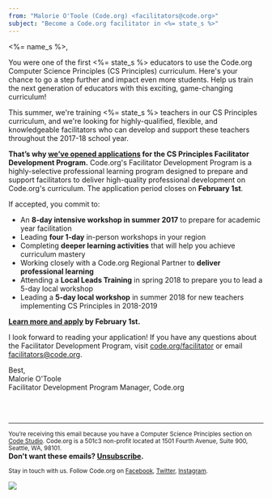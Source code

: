```yaml
---
from: "Malorie O'Toole (Code.org) <facilitators@code.org>"
subject: "Become a Code.org facilitator in <%= state_s %>"
---
```


<%= name_s %>,

You were one of the first <%= state_s %> educators to use the Code.org Computer Science Principles (CS Principles) curriculum. Here's your chance to go a step further and impact even more students. Help us train the next generation of educators with this exciting, game-changing curriculum! 

This summer, we're training <%= state_s %> teachers in our CS Principles curriculum, and we're looking for highly-qualified, flexible, and knowledgeable facilitators who can develop and support these teachers throughout the 2017-18 school year. 

**That’s why [we’ve opened applications](https://code.org/educate/professional-learning/facilitator) for the CS Principles Facilitator Development Program.** Code.org's Facilitator Development Program is a highly-selective professional learning program designed to prepare and support facilitators to deliver high-quality professional development on Code.org's curriculum. The application period closes on **February 1st**.

If accepted, you commit to: 

* An **8-day intensive workshop in summer 2017** to prepare for academic year facilitation
* Leading **four 1-day** in-person workshops in your region
* Completing **deeper learning activities** that will help you achieve curriculum mastery
* Working closely with a Code.org Regional Partner to **deliver professional learning**
* Attending a **Local Leads Training** in spring 2018 to prepare you to lead a 5-day local workshop
* Leading a **5-day local workshop** in summer 2018 for new teachers implementing CS Principles in 2018-2019

**[Learn more and apply](https://code.org/educate/professional-learning/facilitator) by February 1st.**

I look forward to reading your application! If you have any questions about the Facilitator Development Program, visit [code.org/facilitator](https://code.org/educate/professional-learning/facilitator) or email facilitators@code.org. 

Best, <br>
Malorie O'Toole<br>
Facilitator Development Program Manager, Code.org

<br />
<br />

<hr>

<small>
  You’re receiving this email because you have a Computer Science Principles section on <a href="https://studio.code.org">Code Studio</a>. Code.org is a 501c3 non-profit located at 1501 Fourth Avenue, Suite 900, Seattle, WA, 98101.</small>
  <br />
  <strong>Don't want these emails? <a href="<%= unsubscribe_link %>">Unsubscribe</a>.</strong>
</small>

<p>
  <small>
  Stay in touch with us. Follow Code.org on <a href="https://www.facebook.com/Code.org">Facebook</a>, <a href="https://twitter.com/codeorg">Twitter</a>, <a href="https://instagram.com/codeorg">Instagram</a>.
  </small>
</p>


![](<%= tracking_pixel %>)